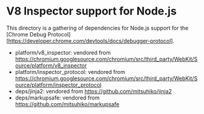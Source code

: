 V8 Inspector support for Node.js
================================

This directory is a gathering of dependencies for Node.js support for the
[Chrome Debug Protocol][https://developer.chrome.com/devtools/docs/debugger-protocol].

* platform/v8_inspector: vendored from https://chromium.googlesource.com/chromium/src/third_party/WebKit/Source/platform/v8_inspector
* platform/inspector_protocol: vendored from https://chromium.googlesource.com/chromium/src/third_party/WebKit/Source/platform/inspector_protocol
* deps/jinja2: vendored from https://github.com/mitsuhiko/jinja2
* deps/markupsafe: vendored from https://github.com/mitsuhiko/markupsafe
